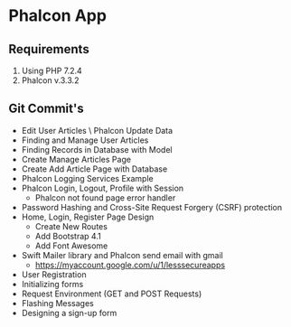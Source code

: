 # Phalcon App

## Requirements

1. Using PHP 7.2.4
2. Phalcon v.3.3.2

## Git Commit's

- Edit User Articles \ Phalcon Update Data
- Finding and Manage User Articles
- Finding Records in Database with Model
- Create Manage Articles Page
- Create Add Article Page with Database
- Phalcon Logging Services Example
- Phalcon Login, Logout, Profile with Session
    * Phalcon not found page error handler
- Password Hashing and Cross-Site Request Forgery (CSRF) protection
- Home, Login, Register Page Design
    * Create New Routes
    * Add Bootstrap 4.1
    * Add Font Awesome
- Swift Mailer library and Phalcon send email with gmail
    * https://myaccount.google.com/u/1/lesssecureapps
- User Registration
- Initializing forms
- Request Environment (GET and POST Requests)
- Flashing Messages
- Designing a sign-up form